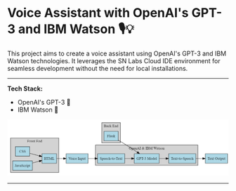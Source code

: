 # Voice Assistant with OpenAI's GPT-3 and IBM Watson 🎙️💡



This project aims to create a voice assistant using OpenAI's GPT-3 and IBM Watson technologies. It leverages the SN Labs Cloud IDE environment for seamless development without the need for local installations.
  

---
**Tech Stack:**
- OpenAI's GPT-3 🤖
- IBM Watson 🧠

<img src='./static/assets/archit.png'  width="640"/>


---
